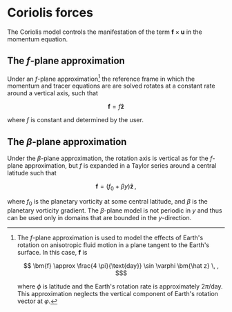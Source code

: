 # Coriolis forces

The Coriolis model controls the manifestation of the term $\bm{f} \times \bm{u}$ in the momentum equation.

## The $f$-plane approximation

Under an $f$-plane approximation[^3] the reference frame in which
the momentum and tracer equations are are solved rotates at a constant rate around a
vertical axis, such that
```math
    \bm{f} = f \bm{\hat z}
```
where $f$ is constant and determined by the user.

[^3]: The $f$-plane approximation is used to model the effects of Earth's rotation on
      anisotropic fluid motion in a plane tangent to the Earth's surface. In this case, $\bm{f}$ is
      ```math
          \bm{f} \approx \frac{4 \pi}{\text{day}} \sin \varphi \bm{\hat z} \, , $
      ```
      where $\phi$ is latitude and the Earth's rotation rate is approximately $2 \pi / \text{day}$.
      This approximation neglects the vertical component of Earth's rotation vector at $\varphi$.

## The $\beta$-plane approximation

Under the $\beta$-plane approximation, the rotation axis is vertical as for the
$f$-plane approximation, but $f$ is expanded in a Taylor series around a central latitude such that
```math
    \bm{f} = \left ( f_0 + \beta y \right ) \bm{\hat z} \, ,
```
where $f_0$ is the planetary vorticity at some central latitude, and $\beta$ is the
planetary vorticity gradient.
The $\beta$-plane model is not periodic in $y$ and thus can be used only in domains that
are bounded in the $y$-direction.
